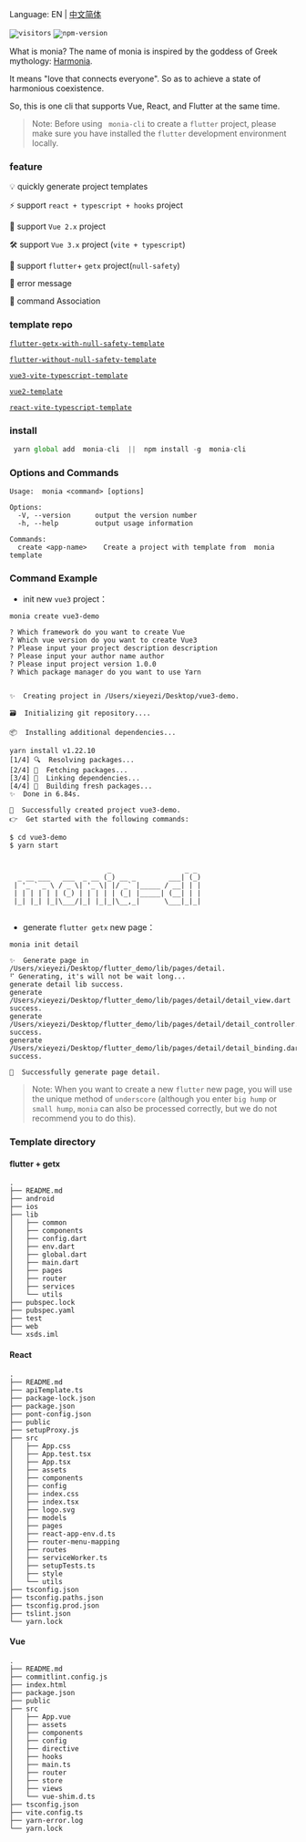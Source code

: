 
Language: EN | [中文简体](https://github.com/xieyezi/monia-cli)


<code>![visitors](https://visitor-badge.glitch.me/badge?page_id=xieyezi.monia-cli)</code>
<code>![npm-version](https://img.shields.io/npm/v/monia-cli)</code>


What is monia? The name of monia is inspired by the goddess of Greek mythology: [Harmonia](https://zh.wikipedia.org/wiki/%E5%93%88%E8%80%B3%E6%91%A9%E5%B0%BC%E4%BA%9E_(%E5%B8%8C%E8%87%98%E7%A5%9E%E8%A9%B1)). 

It means "love that connects everyone". So as to achieve a state of harmonious coexistence.

So, this is one cli that supports Vue, React, and Flutter at the same time.


>Note: Before using ` monia-cli` to create a `flutter` project, please make sure you have installed the `flutter` development environment locally.
### feature
  💡 quickly generate project templates   

  ⚡️  support `react + typescript + hooks` project

  🌈  support `Vue 2.x` project      

  🛠️  support `Vue 3.x` project (`vite + typescript`)        

  🔩 support `flutter`+ `getx` project(`null-safety`)        

  🌟 error message       
 
  🔗 command Association    



### template repo


<code>[flutter-getx-with-null-safety-template](https://github.com/xieyezi/flutter-getx-template)</code>

<code>[flutter-without-null-safety-template](https://github.com/xieyezi/flutter-template)</code>

<code>[vue3-vite-typescript-template](https://github.com/xieyezi/vue-vite-template)</code>

<code>[vue2-template](https://github.com/xieyezi/vue-template)</code>

<code>[react-vite-typescript-template](https://github.com/xieyezi/react-template)</code>


### install

 ```js
  yarn global add  monia-cli  ||  npm install -g  monia-cli
 ```

### Options and  Commands

```
Usage:  monia <command> [options]

Options:
  -V, --version      output the version number
  -h, --help         output usage information

Commands:
  create <app-name>    Create a project with template from  monia template
```

### Command Example

- init new `vue3` project：

```shell
monia create vue3-demo
```

```
? Which framework do you want to create Vue
? Which vue version do you want to create Vue3
? Please input your project description description
? Please input your author name author
? Please input project version 1.0.0
? Which package manager do you want to use Yarn


✨  Creating project in /Users/xieyezi/Desktop/vue3-demo.

🗃  Initializing git repository....

📦  Installing additional dependencies...

yarn install v1.22.10
[1/4] 🔍  Resolving packages...
[2/4] 🚚  Fetching packages...
[3/4] 🔗  Linking dependencies...
[4/4] 🔨  Building fresh packages...
✨  Done in 6.84s.

🎉  Successfully created project vue3-demo.
👉  Get started with the following commands:

$ cd vue3-demo
$ yarn start


                        _                  _ _ 
  _ __ ___   ___  _ __ (_) __ _        ___| (_)
 | '_ ` _ \ / _ \| '_ \| |/ _` |_____ / __| | |
 | | | | | | (_) | | | | | (_| |_____| (__| | |
 |_| |_| |_|\___/|_| |_|_|\__,_|      \___|_|_|
                                               

```

- generate `flutter getx` new page：

```shell
monia init detail
```

```
✨  Generate page in /Users/xieyezi/Desktop/flutter_demo/lib/pages/detail.
⠋ Generating, it's will not be wait long...
generate detail lib success.
generate /Users/xieyezi/Desktop/flutter_demo/lib/pages/detail/detail_view.dart success.
generate /Users/xieyezi/Desktop/flutter_demo/lib/pages/detail/detail_controller.dart success.
generate /Users/xieyezi/Desktop/flutter_demo/lib/pages/detail/detail_binding.dart success.

🎉  Successfully generate page detail.
```
> Note: When you want to create a new `flutter` new page, you will use the unique method of `underscore` (although you enter `big hump` or `small hump`, `monia` can also be processed correctly, but we do not recommend you to do this).



### Template directory

#### flutter + getx

```
.
├── README.md
├── android
├── ios
├── lib
│   ├── common
│   ├── components
│   ├── config.dart
│   ├── env.dart
│   ├── global.dart
│   ├── main.dart
│   ├── pages
│   ├── router
│   ├── services
│   └── utils
├── pubspec.lock
├── pubspec.yaml
├── test
├── web
└── xsds.iml

```
#### React
```
.
├── README.md
├── apiTemplate.ts
├── package-lock.json
├── package.json
├── pont-config.json
├── public
├── setupProxy.js
├── src
│   ├── App.css
│   ├── App.test.tsx
│   ├── App.tsx
│   ├── assets
│   ├── components
│   ├── config
│   ├── index.css
│   ├── index.tsx
│   ├── logo.svg
│   ├── models
│   ├── pages
│   ├── react-app-env.d.ts
│   ├── router-menu-mapping
│   ├── routes
│   ├── serviceWorker.ts
│   ├── setupTests.ts
│   ├── style
│   └── utils
├── tsconfig.json
├── tsconfig.paths.json
├── tsconfig.prod.json
├── tslint.json
└── yarn.lock
```

#### Vue 

```
.
├── README.md
├── commitlint.config.js
├── index.html
├── package.json
├── public
├── src
│   ├── App.vue
│   ├── assets
│   ├── components
│   ├── config
│   ├── directive
│   ├── hooks
│   ├── main.ts
│   ├── router
│   ├── store
│   ├── views
│   └── vue-shim.d.ts
├── tsconfig.json
├── vite.config.ts
├── yarn-error.log
└── yarn.lock

```